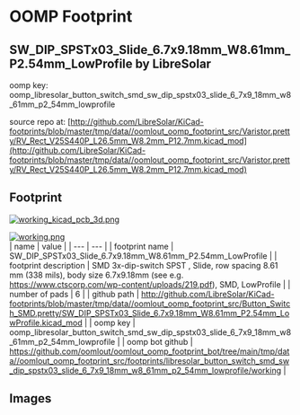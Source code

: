 # OOMP Footprint  
## SW_DIP_SPSTx03_Slide_6.7x9.18mm_W8.61mm_P2.54mm_LowProfile  by LibreSolar  
  
oomp key: oomp_libresolar_button_switch_smd_sw_dip_spstx03_slide_6_7x9_18mm_w8_61mm_p2_54mm_lowprofile  
  
source repo at: [http://github.com/LibreSolar/KiCad-footprints/blob/master/tmp/data//oomlout_oomp_footprint_src/Varistor.pretty/RV_Rect_V25S440P_L26.5mm_W8.2mm_P12.7mm.kicad_mod](http://github.com/LibreSolar/KiCad-footprints/blob/master/tmp/data//oomlout_oomp_footprint_src/Varistor.pretty/RV_Rect_V25S440P_L26.5mm_W8.2mm_P12.7mm.kicad_mod)  
## Footprint  
  
[![working_kicad_pcb_3d.png](working_kicad_pcb_3d_600.png)](working_kicad_pcb_3d.png)  
  
[![working.png](working_600.png)](working.png)  
| name | value | 
| --- | --- | 
| footprint name | SW_DIP_SPSTx03_Slide_6.7x9.18mm_W8.61mm_P2.54mm_LowProfile | 
| footprint description | SMD 3x-dip-switch SPST , Slide, row spacing 8.61 mm (338 mils), body size 6.7x9.18mm (see e.g. https://www.ctscorp.com/wp-content/uploads/219.pdf), SMD, LowProfile | 
| number of pads | 6 | 
| github path | http://github.com/LibreSolar/KiCad-footprints/blob/master/tmp/data//oomlout_oomp_footprint_src/Button_Switch_SMD.pretty/SW_DIP_SPSTx03_Slide_6.7x9.18mm_W8.61mm_P2.54mm_LowProfile.kicad_mod | 
| oomp key | oomp_libresolar_button_switch_smd_sw_dip_spstx03_slide_6_7x9_18mm_w8_61mm_p2_54mm_lowprofile | 
| oomp bot github | https://github.com/oomlout/oomlout_oomp_footprint_bot/tree/main/tmp/data//oomlout_oomp_footprint_src/footprints/libresolar_button_switch_smd_sw_dip_spstx03_slide_6_7x9_18mm_w8_61mm_p2_54mm_lowprofile/working | 
## Images  
